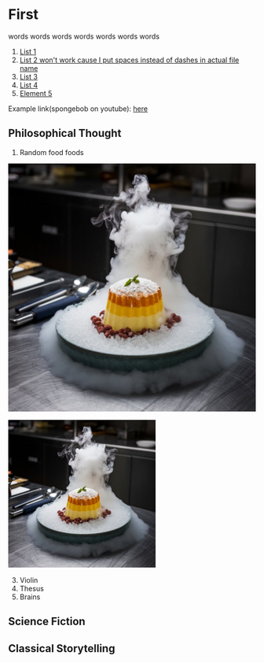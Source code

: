 # First

words words words words words words words

1. [List 1](Example)
2. [List 2 won't work cause I put spaces instead of dashes in actual file name](Thought-expirement-example)
3. [List 3](README.md)
4. [List 4](README.md)
5. [Element 5](Example)

Example link(spongebob on youtube): [here](https://youtu.be/e3fS1SOwLWU?si=zqapl_hB7tp6oMVL)

## Philosophical Thought

1. Random food foods

![random-food.jpeg](Molecular-gastronomy-creations.jpeg)

<img src="Molecular-gastronomy-creations.jpeg" alt="random-food.jpeg" style="width:300px;"/>
 
3. Violin
4. Thesus
5. Brains

## Science Fiction

## Classical Storytelling
